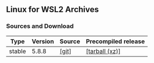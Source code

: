 ## Linux for WSL2 Archives

### Sources and Download

Type | Version | Source | Precompiled release
-----|---------|--------|--------------------
stable | 5.8.8 | [[git]](https://github.com/rmnscnce/linux-wsl2/tree/linux-5.8.y) | [[tarball (xz)]](https://github.com/rmnscnce/linux-wsl2/releases/tag/v5.8.8)
